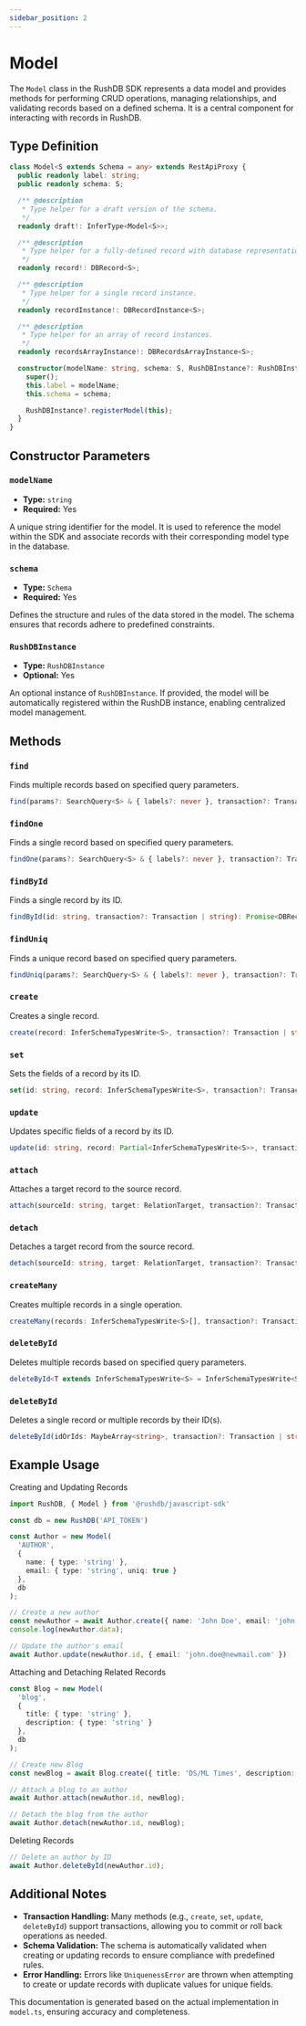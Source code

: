```yaml
---
sidebar_position: 2
---
```

# Model

The `Model` class in the RushDB SDK represents a data model and provides methods for performing CRUD operations, managing relationships, and validating records based on a defined schema. It is a central component for interacting with records in RushDB.

## Type Definition
```typescript
class Model<S extends Schema = any> extends RestApiProxy {
  public readonly label: string;
  public readonly schema: S;

  /** @description
   * Type helper for a draft version of the schema.
   */
  readonly draft!: InferType<Model<S>>;

  /** @description
   * Type helper for a fully-defined record with database representation.
   */
  readonly record!: DBRecord<S>;

  /** @description
   * Type helper for a single record instance.
   */
  readonly recordInstance!: DBRecordInstance<S>;

  /** @description
   * Type helper for an array of record instances.
   */
  readonly recordsArrayInstance!: DBRecordsArrayInstance<S>;

  constructor(modelName: string, schema: S, RushDBInstance?: RushDBInstance) {
    super();
    this.label = modelName;
    this.schema = schema;

    RushDBInstance?.registerModel(this);
  }
}
```

## Constructor Parameters

### `modelName`
- **Type:** `string`
- **Required:** Yes

A unique string identifier for the model. It is used to reference the model within the SDK and associate records with their corresponding model type in the database.

### `schema`
- **Type:** `Schema`
- **Required:** Yes

Defines the structure and rules of the data stored in the model. The schema ensures that records adhere to predefined constraints.

### `RushDBInstance`
- **Type:** `RushDBInstance`
- **Optional:** Yes

An optional instance of `RushDBInstance`. If provided, the model will be automatically registered within the RushDB instance, enabling centralized model management.

## Methods

### `find`
Finds multiple records based on specified query parameters.
```typescript
find(params?: SearchQuery<S> & { labels?: never }, transaction?: Transaction | string): Promise<DBRecordsArrayInstance<S>>;
```

### `findOne`
Finds a single record based on specified query parameters.
```typescript
findOne(params?: SearchQuery<S> & { labels?: never }, transaction?: Transaction | string): Promise<DBRecordInstance<S>>;
```

### `findById`
Finds a single record by its ID.
```typescript
findById(id: string, transaction?: Transaction | string): Promise<DBRecordInstance<S>>;
```

### `findUniq`
Finds a unique record based on specified query parameters.
```typescript
findUniq(params?: SearchQuery<S> & { labels?: never }, transaction?: Transaction | string): Promise<DBRecordInstance<S>>;
```

### `create`
Creates a single record.
```typescript
create(record: InferSchemaTypesWrite<S>, transaction?: Transaction | string): Promise<DBRecordInstance<InferSchemaTypesWrite<S>>>;
```

### `set`
Sets the fields of a record by its ID.
```typescript
set(id: string, record: InferSchemaTypesWrite<S>, transaction?: Transaction | string): Promise<DBRecordInstance<S>>;
```

### `update`
Updates specific fields of a record by its ID.
```typescript
update(id: string, record: Partial<InferSchemaTypesWrite<S>>, transaction?: Transaction | string): Promise<DBRecordInstance<S>>;
```

### `attach`
Attaches a target record to the source record.
```typescript
attach(sourceId: string, target: RelationTarget, transaction?: Transaction | string): Promise<ApiResponse<{ message: string }>>;
```

### `detach`
Detaches a target record from the source record.
```typescript
detach(sourceId: string, target: RelationTarget, transaction?: Transaction | string): Promise<ApiResponse<{ message: string }>>;
```

### `createMany`
Creates multiple records in a single operation.
```typescript
createMany(records: InferSchemaTypesWrite<S>[], transaction?: Transaction | string): Promise<DBRecordsArrayInstance<S>>;
```

### `deleteById`
Deletes multiple records based on specified query parameters.
```typescript
deleteById<T extends InferSchemaTypesWrite<S> = InferSchemaTypesWrite<S>>(params?: Omit<SearchQuery<T>, 'labels'>, transaction?: Transaction | string): Promise<ApiResponse<{ message: string }>>;
```

### `deleteById`
Deletes a single record or multiple records by their ID(s).
```typescript
deleteById(idOrIds: MaybeArray<string>, transaction?: Transaction | string): Promise<ApiResponse<{ message: string }>>;
```

## Example Usage

Creating and Updating Records
```typescript
import RushDB, { Model } from '@rushdb/javascript-sdk'

const db = new RushDB('API_TOKEN')

const Author = new Model(
  'AUTHOR', 
  {
    name: { type: 'string' },
    email: { type: 'string', uniq: true }
  },
  db
);

// Create a new author
const newAuthor = await Author.create({ name: 'John Doe', email: 'john.doe@example.com' });
console.log(newAuthor.data);

// Update the author's email
await Author.update(newAuthor.id, { email: 'john.doe@newmail.com' })
```

Attaching and Detaching Related Records
```typescript
const Blog = new Model(
  'blog', 
  {
    title: { type: 'string' },
    description: { type: 'string' }
  },
  db
);

// Create new Blog
const newBlog = await Blog.create({ title: 'DS/ML Times', description: '...' });

// Attach a blog to an author
await Author.attach(newAuthor.id, newBlog);

// Detach the blog from the author
await Author.detach(newAuthor.id, newBlog);
```

Deleting Records
```typescript
// Delete an author by ID
await Author.deleteById(newAuthor.id);
```

## Additional Notes

- **Transaction Handling:** Many methods (e.g., `create`, `set`, `update`, `deleteById`) support transactions, allowing you to commit or roll back operations as needed.
- **Schema Validation:** The schema is automatically validated when creating or updating records to ensure compliance with predefined rules.
- **Error Handling:** Errors like `UniquenessError` are thrown when attempting to create or update records with duplicate values for unique fields.

This documentation is generated based on the actual implementation in `model.ts`, ensuring accuracy and completeness.
